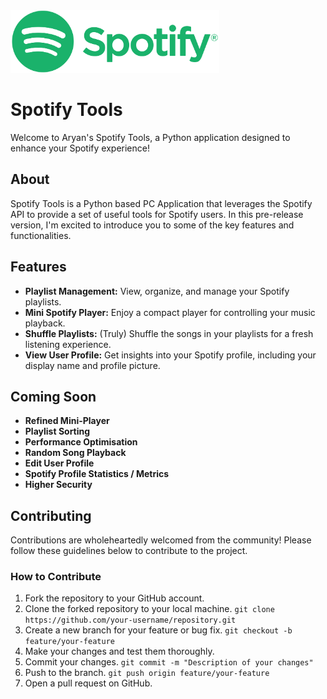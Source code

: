 <img height=100 src="https://github.com/aryanranderiya/AryansSpotifyTools/blob/main/spotify_logo.png" >

# Spotify Tools

Welcome to Aryan's Spotify Tools, a Python application designed to enhance your Spotify experience!

## About

Spotify Tools is a Python based PC Application that leverages the Spotify API to provide a set of useful tools for Spotify users. In this pre-release version, I'm excited to introduce you to some of the key features and functionalities.

## Features

- **Playlist Management:** View, organize, and manage your Spotify playlists.
- **Mini Spotify Player:** Enjoy a compact player for controlling your music playback.
- **Shuffle Playlists:** (Truly) Shuffle the songs in your playlists for a fresh listening experience.
- **View User Profile:** Get insights into your Spotify profile, including your display name and profile picture.

## Coming Soon

- **Refined Mini-Player**
- **Playlist Sorting**
- **Performance Optimisation**
- **Random Song Playback**
- **Edit User Profile**
- **Spotify Profile Statistics / Metrics**
- **Higher Security**

## Contributing

Contributions are wholeheartedly welcomed from the community! Please follow these guidelines below to contribute to the project.

### How to Contribute

1. Fork the repository to your GitHub account.
2. Clone the forked repository to your local machine.
```git clone https://github.com/your-username/repository.git```
4. Create a new branch for your feature or bug fix.
```git checkout -b feature/your-feature```
5. Make your changes and test them thoroughly.
6. Commit your changes.
```git commit -m "Description of your changes"```
7. Push to the branch.
```git push origin feature/your-feature```
9. Open a pull request on GitHub.


